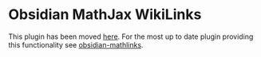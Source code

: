 # Obsidian MathJax WikiLinks
This plugin has been moved [here](https://git.aaronmanning.net/aaronmanning/obsidian-mathjax-wikilinks). For the most up to date plugin providing this functionality see [obsidian-mathlinks](https://github.com/zhaoshenzhai/obsidian-mathlinks).
